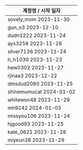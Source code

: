 | 계정명 / 시작 일자|
|--------|
| sovely_mom 2023-11-30 |
| gun_o3 2023-12-10 |
| dudn1222 2023-11-24 |
| ays3258 2023-11-28 |
| silver7136 2023-11-24 |
| h_h1030 2023-11-23 |
| hew0302 2023-11-27 |
| rjinaa3 2023-12-22 |
| dmsdud2080 2023-11-25 |
| shinemumucat 2024-01-02 |
| whitewon48 2023-11-29 |
| mh9242 2024-01-03 |
| missyou106 2023-11-24 |
| hjgood93 2023-11-25 |
| kate_0621 2023-11-28 |
| miyeun38  2023-11-29 |
